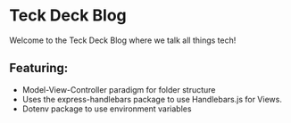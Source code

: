 # Teck Deck Blog

Welcome to the Teck Deck Blog where we talk all things tech!

## Featuring:
- Model-View-Controller paradigm for folder structure
- Uses the express-handlebars package to use Handlebars.js for Views.
- Dotenv package to use environment variables